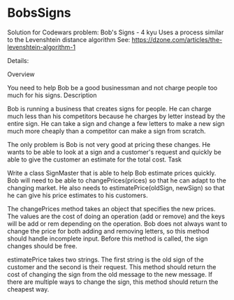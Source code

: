 # BobsSigns

Solution for Codewars problem: Bob's Signs - 4 kyu
Uses a process similar to the Levenshtein distance algorithm See: https://dzone.com/articles/the-levenshtein-algorithm-1

Details:

Overview

You need to help Bob be a good businessman and not charge people too much for his signs.
Description

Bob is running a business that creates signs for people. He can charge much less than his competitors because he charges by letter instead by the entire sign. He can take a sign and change a few letters to make a new sign much more cheaply than a competitor can make a sign from scratch.

The only problem is Bob is not very good at pricing these changes. He wants to be able to look at a sign and a customer's request and quickly be able to give the customer an estimate for the total cost.
Task

Write a class SignMaster that is able to help Bob estimate prices quickly. Bob will need to be able to changePrices(prices) so that he can adapt to the changing market. He also needs to estimatePrice(oldSign, newSign) so that he can give his price estimates to his customers.

The changePrices method takes an object that specifies the new prices. The values are the cost of doing an operation (add or remove) and the keys will be add or rem depending on the operation. Bob does not always want to change the price for both adding and removing letters, so this method should handle incomplete input. Before this method is called, the sign changes should be free.

estimatePrice takes two strings. The first string is the old sign of the customer and the second is their request. This method should return the cost of changing the sign from the old message to the new message. If there are multiple ways to change the sign, this method should return the cheapest way.

